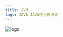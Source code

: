 ```yaml
---
title: JVM
tags: JAVA JAVA核心知识点
---
```


























![logo](https://yuque-1251762188.file.myqcloud.com/java/logo.jpg)